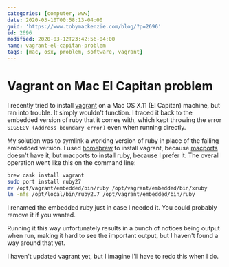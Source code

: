 ```yaml
---
categories: [computer, www]
date: 2020-03-10T00:58:13-04:00
guid: 'https://www.tobymackenzie.com/blog/?p=2696'
id: 2696
modified: 2020-03-12T23:42:56-04:00
name: vagrant-el-capitan-problem
tags: [mac, osx, problem, software, vagrant]
---
```


Vagrant on Mac El Capitan problem
=================================

I recently tried to install [vagrant](https://www.vagrantup.com/) on a Mac OS X.11 (El Capitan) machine, but ran into trouble.<!--more-->  It simply wouldn't function.  I traced it back to the embedded version of ruby that it comes with, which kept throwing the error `SIGSEGV (Address boundary error)` even when running directly.

My solution was to symlink a working version of ruby in place of the failing embedded version.  I used [homebrew](https://brew.sh/) to install vagrant, because [macports](https://www.macports.org/) doesn't have it, but macports to install ruby, because I prefer it.  The overall operation went like this on the command line:

``` sh
brew cask install vagrant
sudo port install ruby27
mv /opt/vagrant/embedded/bin/ruby /opt/vagrant/embedded/bin/xruby
ln -nfs /opt/local/bin/ruby2.7 /opt/vagrant/embedded/bin/ruby
```

I renamed the embedded ruby just in case I needed it.  You could probably remove it if you wanted.

Running it this way unfortunately results in a bunch of notices being output when run, making it hard to see the important output, but I haven't found a way around that yet.

I haven't updated vagrant yet, but I imagine I'll have to redo this when I do.
